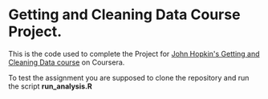 # Getting and Cleaning Data Course Project.

This is the code used to complete the Project for [John Hopkin's Getting and Cleaning Data course](https://www.coursera.org/learn/data-cleaning "John Hopkin's Getting and Cleaning Data") on Coursera.

To test the assignment you are supposed to clone the repository and run the script **run_analysis.R** 
